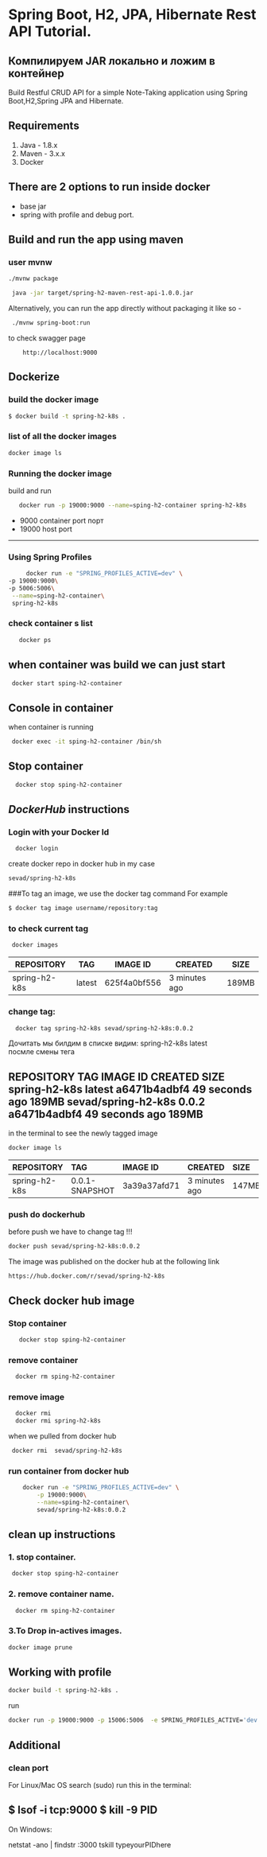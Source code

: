 # Spring Boot, H2, JPA, Hibernate Rest API Tutorial.


**Компилируем JAR локально** и ложим в контейнер
----------------------------------

Build Restful CRUD API for a simple Note-Taking application using Spring Boot,H2,Spring JPA and Hibernate.

## Requirements

1. Java - 1.8.x
2. Maven - 3.x.x
3. Docker

## There are 2 options to run inside docker 
 * base jar 
 * spring with profile and debug port.

## Build and run the app using maven

### user mvnw
```bash
./mvnw package 
```

```bash
 java -jar target/spring-h2-maven-rest-api-1.0.0.jar
```

Alternatively, you can run the app directly without packaging it like so -
```bash
 ./mvnw spring-boot:run
```

to check swagger page 
```http request
    http://localhost:9000
```

## Dockerize

### build the docker image
```bash
$ docker build -t spring-h2-k8s .
```

### list of all the docker images
 ```bash
 docker image ls
```

### Running the docker image
build and run 
```bash
   docker run -p 19000:9000 --name=sping-h2-container spring-h2-k8s 
```

* 9000 container port  порт 
* 19000 host port
-----

### Using Spring Profiles
```bash
     docker run -e "SPRING_PROFILES_ACTIVE=dev" \
-p 19000:9000\
-p 5006:5006\
 --name=sping-h2-container\
 spring-h2-k8s
```
### check container s list 
```bash
   docker ps
```

## when container was build we can just start 
```bash
 docker start sping-h2-container
```

## Console in container 
when container is running 
```bash
 docker exec -it sping-h2-container /bin/sh
```

## Stop container 
```bash
  docker stop sping-h2-container
```

## **_DockerHub_** instructions 
 
 ### Login with your Docker Id
```bash
  docker login
```
create docker repo in docker hub
in my case 
```bash
sevad/spring-h2-k8s
```       

###To tag an image, we use the docker tag command 
For example
```bash
$ docker tag image username/repository:tag
```
### to check current tag 
```bash
 docker images
```
| REPOSITORY                  |TAG     |IMAGE ID      |CREATED        |SIZE   |
|----                         |---     |---           |---            |---    |
| spring-h2-k8s               |latest  | 625f4a0bf556 |3  minutes ago |189MB  |

### change tag:
```bash
  docker tag spring-h2-k8s sevad/spring-h2-k8s:0.0.2
```
Дочитать 
мы билдим в списке видим:
spring-h2-k8s                  latest  
посмле смены тега 

REPOSITORY                     TAG                  IMAGE ID            CREATED             SIZE
spring-h2-k8s                  latest               a6471b4adbf4        49 seconds ago      189MB
sevad/spring-h2-k8s            0.0.2                a6471b4adbf4        49 seconds ago      189MB
------------------------------------------------------------------------------------------------------

in the terminal to see the newly tagged image
```bash
docker image ls
```
| REPOSITORY                  |TAG              |IMAGE ID      |CREATED        |SIZE   |
| ---------                   |:---              |:---           |:---            |:---    |
| spring-h2-k8s               |0.0.1-SNAPSHOT   | 3a39a37afd71 |3  minutes ago |147MB  |

### push do dockerhub

before push we have to change tag  !!!
```bash
docker push sevad/spring-h2-k8s:0.0.2
```

The image was published on the docker hub at the following link 

```http request
https://hub.docker.com/r/sevad/spring-h2-k8s
```

## Check docker hub image  
### Stop container 
```bash
   docker stop sping-h2-container
```

### remove container 
```bash
  docker rm sping-h2-container
```

### remove image 
```bash
  docker rmi 
  docker rmi spring-h2-k8s
``` 

when we pulled from docker hub 
```bash
 docker rmi  sevad/spring-h2-k8s 
```

### run container from docker hub 
```bash 
    docker run -e "SPRING_PROFILES_ACTIVE=dev" \
        -p 19000:9000\
        --name=sping-h2-container\
        sevad/spring-h2-k8s:0.0.2
```

## clean up instructions 
### 1. stop container. 
```bash
 docker stop sping-h2-container
```
### 2. remove container name.
```bash
  docker rm sping-h2-container
```
### 3.To Drop in-actives images.
```bash
docker image prune
```

## Working with profile 

```bash
docker build -t spring-h2-k8s .
```
run 
```bash
docker run -p 19000:9000 -p 15006:5006  -e SPRING_PROFILES_ACTIVE='dev' spring-h2-k8s:0.0.2 
```

## Additional 
### clean port 
For Linux/Mac OS search (sudo) run this in the terminal:

$ lsof -i tcp:9000
$ kill -9 PID
---
On Windows:

netstat -ano | findstr :3000
tskill typeyourPIDhere 